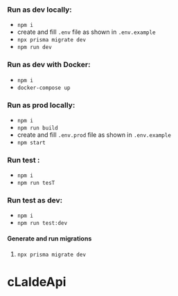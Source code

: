 ### Run as dev locally:

- `npm i`
- create and fill `.env` file as shown in `.env.example`
- `npx prisma migrate dev`
- `npm run dev`

### Run as dev with Docker:

- `npm i`
- `docker-compose up`

### Run as prod locally:

- `npm i`
- `npm run build`
- create and fill `.env.prod` file as shown in `.env.example`
- `npm start`

### Run test :

- `npm i`
- `npm run tesT`

### Run test as dev:

- `npm i`
- `npm run test:dev`

#### Generate and run migrations

1. `npx prisma migrate dev`

# cLaIdeApi
